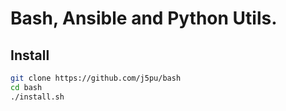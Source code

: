 # Bash, Ansible and Python Utils.


## Install
```bash
git clone https://github.com/j5pu/bash
cd bash
./install.sh
```
